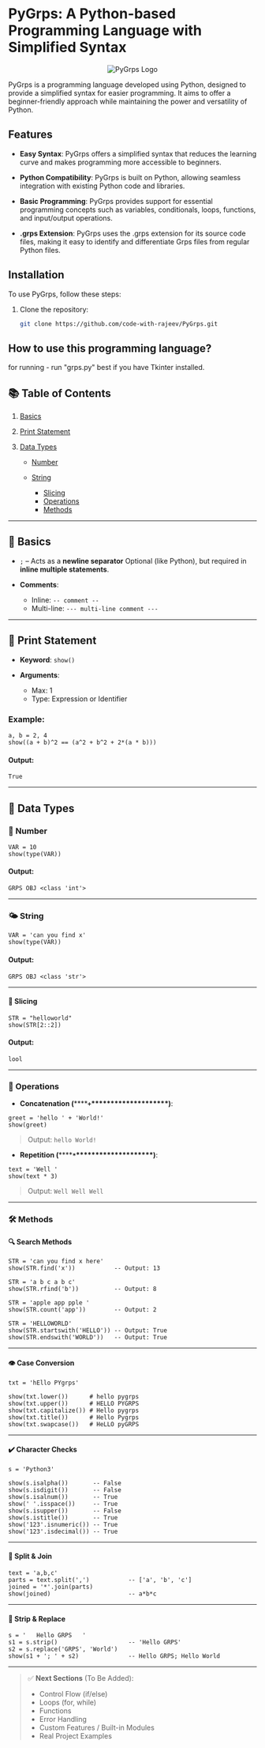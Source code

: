 # PyGrps: A Python-based Programming Language with Simplified Syntax

<p align="center">
  <img src="https://example.com/pygrps-logo.png" alt="PyGrps Logo">
</p>

PyGrps is a programming language developed using Python, designed to provide a simplified syntax for easier programming. It aims to offer a beginner-friendly approach while maintaining the power and versatility of Python.

## Features

- **Easy Syntax**: PyGrps offers a simplified syntax that reduces the learning curve and makes programming more accessible to beginners.

- **Python Compatibility**: PyGrps is built on Python, allowing seamless integration with existing Python code and libraries.

- **Basic Programming**: PyGrps provides support for essential programming concepts such as variables, conditionals, loops, functions, and input/output operations.

- **.grps Extension**: PyGrps uses the .grps extension for its source code files, making it easy to identify and differentiate Grps files from regular Python files.

## Installation

To use PyGrps, follow these steps:

1. Clone the repository:

   ```bash
   git clone https://github.com/code-with-rajeev/PyGrps.git


## How to use this programming language?

for running - run "grps.py"
best if you have Tkinter installed.

## 📚 Table of Contents

1. [Basics](#basics)
2. [Print Statement](#print-statement)
3. [Data Types](#data-types)

   * [Number](#number)
   * [String](#string)

     * [Slicing](#slicing)
     * [Operations](#operations)
     * [Methods](#methods)

---

## 🧹 Basics

* `;` – Acts as a **newline separator**
  Optional (like Python), but required in **inline multiple statements**.

* **Comments**:

  * Inline: `-- comment --`
  * Multi-line: `--- multi-line comment ---`

---

## 🔨 Print Statement

* **Keyword**: `show()`
* **Arguments**:

  * Max: 1
  * Type: Expression or Identifier

### Example:

```pygrps
a, b = 2, 4
show((a + b)^2 == (a^2 + b^2 + 2*(a * b)))
```

#### Output:

```
True
```

---

## 🧠 Data Types

### 🔢 Number

```pygrps
VAR = 10
show(type(VAR))
```

#### Output:

```
GRPS OBJ <class 'int'>
```

---

### 🌤️ String

```pygrps
VAR = 'can you find x'
show(type(VAR))
```

#### Output:

```
GRPS OBJ <class 'str'>
```

---

#### 🧪 Slicing

```pygrps
STR = "helloworld"
show(STR[2::2])
```

#### Output:

```
lool
```

---

### 🔗 Operations

* **Concatenation (********`+`****\*\*\*\*\*\*\*\*\*\*\*\*\*\*\*\*)**:

```pygrps
greet = 'hello ' + 'World!'
show(greet)
```

> Output: `hello World!`

* **Repetition (********`*`****\*\*\*\*\*\*\*\*\*\*\*\*\*\*\*\*)**:

```pygrps
text = 'Well '
show(text * 3)
```

> Output: `Well Well Well`

---

### 🛠️ Methods

#### 🔍 Search Methods

```pygrps
STR = 'can you find x here'
show(STR.find('x'))           -- Output: 13

STR = 'a b c a b c'
show(STR.rfind('b'))          -- Output: 8

STR = 'apple app pple '
show(STR.count('app'))        -- Output: 2

STR = 'HELLOWORLD'
show(STR.startswith('HELLO')) -- Output: True
show(STR.endswith('WORLD'))   -- Output: True
```

---

#### 👁️ Case Conversion

```pygrps
txt = 'hEllo PYgrps'

show(txt.lower())      # hello pygrps
show(txt.upper())      # HELLO PYGRPS
show(txt.capitalize()) # Hello pygrps
show(txt.title())      # Hello Pygrps
show(txt.swapcase())   # HeLLO pyGRPS
```

---

#### ✔️ Character Checks

```pygrps
s = 'Python3'

show(s.isalpha())       -- False
show(s.isdigit())       -- False
show(s.isalnum())       -- True
show(' '.isspace())     -- True
show(s.isupper())       -- False
show(s.istitle())       -- True
show('123'.isnumeric()) -- True
show('123'.isdecimal()) -- True
```

---

#### 🧹 Split & Join

```pygrps
text = 'a,b,c'
parts = text.split(',')           -- ['a', 'b', 'c']
joined = '*'.join(parts)
show(joined)                      -- a*b*c
```

---

#### 🩼 Strip & Replace

```pygrps
s = '   Hello GRPS   '
s1 = s.strip()                    -- 'Hello GRPS'
s2 = s.replace('GRPS', 'World')
show(s1 + '; ' + s2)              -- Hello GRPS; Hello World
```

---

> ✅ **Next Sections** (To Be Added):
>
> * Control Flow (if/else)
> * Loops (for, while)
> * Functions
> * Error Handling
> * Custom Features / Built-in Modules
> * Real Project Examples
